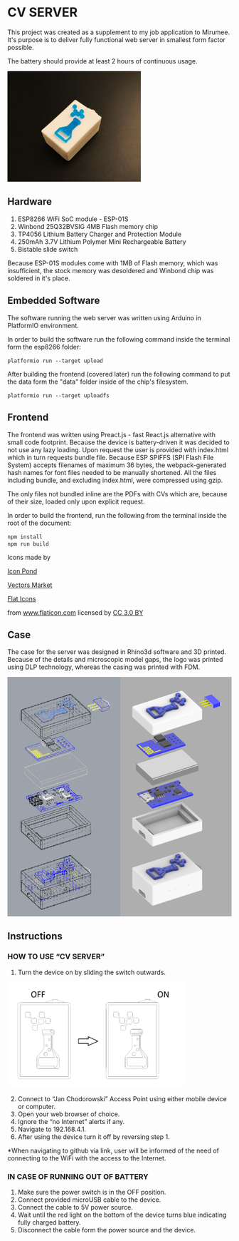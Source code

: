 # CV SERVER

This project was created as a supplement to my job application to Mirumee.  
It's purpose is to deliver fully functional web server in smallest form factor possible.

The battery should provide at least 2 hours of continuous usage.


<img src="documentation/final.png" alt="Final product" width="300"/>

## Hardware
1. ESP8266 WiFi SoC module - ESP-01S
2. Winbond 25Q32BVSIG 4MB Flash memory chip
3. TP4056 Lithium Battery Charger and Protection Module
4. 250mAh 3.7V Lithium Polymer Mini Rechargeable Battery
5. Bistable slide switch

Because ESP-01S modules come with 1MB of Flash memory, which was insufficient, the stock memory was desoldered and Winbond chip was soldered in it's place.

## Embedded Software
The software running the web server was written using Arduino in PlatformIO environment.

In order to build the software run the following command inside the terminal form the esp8266 folder:
```
platformio run --target upload
```
After building the frontend (covered later) run the following command to put the data form the "data" folder inside of the chip's filesystem.
```
platformio run --target uploadfs
```

## Frontend
The frontend was written using Preact.js - fast React.js alternative with small code footprint.
Because the device is battery-driven it was decided to not use any lazy loading. Upon request the user is provided with index.html which in turn requests bundle file. Because ESP SPIFFS (SPI Flash File System) accepts filenames of maximum 36 bytes, the webpack-generated hash names for font files needed to be manually shortened. All the files including bundle, and excluding index.html, were compressed using gzip.

The only files not bundled inline are the PDFs with CVs which are, because of their size, loaded only upon explicit request.

In order to build the frontend, run the following from the terminal inside the root of the document:
```
npm install
npm run build
```


<div>Icons made by

  <a href="https://www.flaticon.com/authors/popcorns-arts" title="Icon Pond"> Icon Pond </a>

  <a href="https://www.flaticon.com/authors/vectors-market" title="Vectors Market"> Vectors Market </a>

  <a href="https://www.flaticon.com/authors/flat-icons" title="Flat Icons"> Flat Icons </a>

 from <a href="https://www.flaticon.com/" title="Flaticon">www.flaticon.com</a> licensed by <a href="http://creativecommons.org/licenses/by/3.0/" title="Creative Commons BY 3.0" target="_blank"> CC 3.0 BY</a></div>





## Case
The case for the server was designed in Rhino3d software and 3D printed. Because of the details and microscopic model gaps, the logo was printed using DLP technology, whereas the casing was printed with FDM.

<img src="documentation/assembly.png" alt="Assembly" width="600"/>

## Instructions

### HOW TO USE “CV SERVER”
1.  Turn the device on by sliding the switch outwards.

<img src="documentation/instructions.png" alt="Instructions" width="400"/>

2.  Connect to “Jan Chodorowski” Access Point using either mobile device or computer.
3.  Open your web browser of choice.
4.  Ignore the “no Internet” alerts if any.
5.  Navigate to 192.168.4.1.
6.  After using the device turn it off by reversing step 1.

*When navigating to github via link, user will be informed of the need of connecting to the WiFi with the access to the Internet.


### IN CASE OF RUNNING OUT OF BATTERY

1.  Make sure the power switch is in the OFF position.
2.  Connect provided microUSB cable to the device.
3.  Connect the cable to 5V power source.
4.  Wait until the red light on the bottom of the device turns blue indicating fully charged battery.
5.  Disconnect the cable form the power source and the device.

